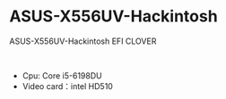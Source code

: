 # ASUS-X556UV-Hackintosh
ASUS-X556UV-Hackintosh  EFI CLOVER

<br>
<ul>
<li>Cpu: Core i5-6198DU</li>
<li>Video card：intel HD510</li>
</ul>
